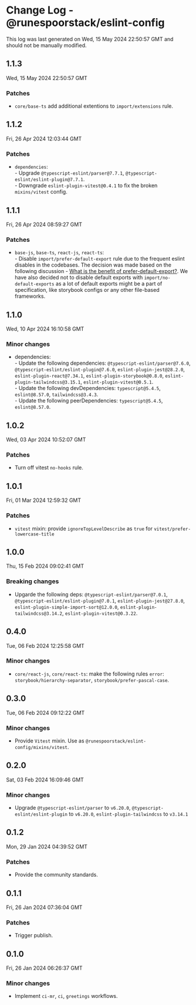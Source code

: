 # Change Log - @runespoorstack/eslint-config

This log was last generated on Wed, 15 May 2024 22:50:57 GMT and should not be manually modified.

## 1.1.3
Wed, 15 May 2024 22:50:57 GMT

### Patches

- `core/base-ts` add additional extentions to `import/extensions` rule.

## 1.1.2
Fri, 26 Apr 2024 12:03:44 GMT

### Patches

- `dependencies`: <br/>- Upgrade `@typescript-eslint/parser@7.7.1`, `@typescript-eslint/eslint-plugin@7.7.1`. <br/>- Downgrade `eslint-plugin-vitest@0.4.1` to fix the broken `mixins/vitest` config.

## 1.1.1
Fri, 26 Apr 2024 08:59:27 GMT

### Patches

- `base-js`, `base-ts`, `react-js`, `react-ts`: <br/>- Disable `import/prefer-default-export` rule due to the frequent eslint disables in the codebases. The decision was made based on the following discussion - [What is the benefit of prefer-default-export?](https://github.com/airbnb/javascript/issues/1365). We have also decided not to disable default exports with `import/no-default-exports` as a lot of default exports might be a part of specification, like storybook configs or any other file-based frameworks.

## 1.1.0
Wed, 10 Apr 2024 16:10:58 GMT

### Minor changes

- dependencies: <br/>- Update the following dependencies: `@typescript-eslint/parser@7.6.0`, `@typescript-eslint/eslint-plugin@7.6.0`, `eslint-plugin-jest@28.2.0`, `eslint-plugin-react@7.34.1`, `eslint-plugin-storybook@0.8.0`, `eslint-plugin-tailwindcss@3.15.1`, `eslint-plugin-vitest@0.5.1`. <br/>- Update the following devDependencies: `typescript@5.4.5`, `eslint@8.57.0`, `tailwindcss@3.4.3`. <br/>- Update the following peerDependencies: `typescript@5.4.5`, `eslint@8.57.0`.

## 1.0.2
Wed, 03 Apr 2024 10:52:07 GMT

### Patches

- Turn off vitest `no-hooks` rule.

## 1.0.1
Fri, 01 Mar 2024 12:59:32 GMT

### Patches

- `vitest` mixin: provide `ignoreTopLevelDescribe` as `true` for `vitest/prefer-lowercase-title`

## 1.0.0
Thu, 15 Feb 2024 09:02:41 GMT

### Breaking changes

- Upgarde the following deps: `@typescript-eslint/parser@7.0.1`, `@typescript-eslint/eslint-plugin@7.0.1`, `eslint-plugin-jest@27.8.0`, `eslint-plugin-simple-import-sort@12.0.0`, `eslint-plugin-tailwindcss@3.14.2`, `eslint-plugin-vitest@0.3.22`.

## 0.4.0
Tue, 06 Feb 2024 12:25:58 GMT

### Minor changes

- `core/react-js`, `core/react-ts`: make the following rules `error`: `storybook/hierarchy-separator`, `storybook/prefer-pascal-case`.

## 0.3.0
Tue, 06 Feb 2024 09:12:22 GMT

### Minor changes

- Provide `Vitest` mixin. Use as `@runespoorstack/eslint-config/mixins/vitest`.

## 0.2.0
Sat, 03 Feb 2024 16:09:46 GMT

### Minor changes

- Upgrade `@typescript-eslint/parser` to `v6.20.0`, `@typescript-eslint/eslint-plugin` to `v6.20.0`, `eslint-plugin-tailwindcss` to `v3.14.1`

## 0.1.2
Mon, 29 Jan 2024 04:39:52 GMT

### Patches

- Provide the community standards.

## 0.1.1
Fri, 26 Jan 2024 07:36:04 GMT

### Patches

- Trigger publish.

## 0.1.0
Fri, 26 Jan 2024 06:26:37 GMT

### Minor changes

- Implement `ci-mr`, `ci`, `greetings` workflows.

